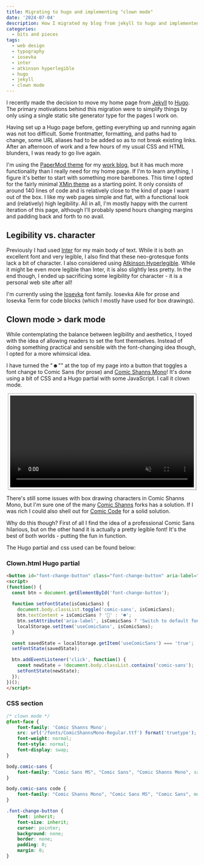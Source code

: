 ```yaml
---
title: Migrating to hugo and implementing "clown mode"
date: '2024-07-04'
description: How I migrated my blog from jekyll to hugo and implemented "clown mode" to view the page with an alternate font.
categories: 
  - bits and pieces
tags:
  - web design
  - typography
  - iosevka
  - inter
  - atkinson hyperlegible
  - hugo
  - jekyll
  - clown mode
---
```


I recently made the decision to move my home page from [Jekyll](https://jekyllrb.com/ "Home page of Jekyll") to [Hugo](https://gohugo.io/ "Home page of Hugo"). 
The primary motivations behind this migration were to simplify things by only using a single static site generator type for the pages I work on. 

Having set up a Hugo page before, getting everything up and running again was not too difficult. 
Some frontmatter, formatting, and paths had to change, some URL aliases had to be added so as to not break existing links. 
After an afternoon of work and a few hours of my usual CSS and HTML blunders, I was ready to go live again.

I'm using the [PaperMod theme](https://github.com/adityatelange/hugo-PaperMod "Github repository for the PaperMod theme") for my [work blog](https://digitalpreservation-blog.nb.no/ "The blog of the Digital Preservation team at the National Library of Norway"), but it has much more functionality than I really need for my home page. 
If I'm to learn anything, I figure it's better to start with something more barebones. 
This time I opted for the fairly minimal [XMin theme](https://github.com/yihui/hugo-xmin "Github repository for the XMin theme") as a starting point. 
It only consists of around 140 lines of code and is relatively close to the kind of page I want out of the box. 
I like my web pages simple and flat, with a functional look and (relatively) high legibility. 
All in all, I'm mostly happy with the current iteration of this page, although I'll probably spend hours changing margins and padding back and forth to no avail.

## Legibility vs. character
Previously I had used [Inter](https://rsms.me/inter/ "Home page of the Inter font") for my main body of text. 
While it is both an excellent font and very legible, I also find that these neo-grotesque fonts lack a bit of character. 
I also considered using [Atkinson Hyperlegible](https://brailleinstitute.org/freefont "Atkinson Hyperlegible at the braille institutes home page"). 
While it might be even more legible than Inter, it is also slightly less pretty.
In the end though, I ended up sacrificing some legibility for character - it is a personal web site after all!

I'm currently using the [Iosevka](https://typeof.net/Iosevka/ "Home page of the Iosevka font") font family. 
Iosevka Aile for prose and Iosevka Term for code blocks (which I mostly have used for box drawings). 

## Clown mode > dark mode
While contemplating the balance between legibility and aesthetics, I toyed with the idea of allowing readers to set the font themselves. 
Instead of doing something practical and sensible with the font-changing idea though, I opted for a more whimsical idea.

I have turned the "☻"" at the top of my page into a button that toggles a font change to Comic Sans (for prose) and [Comic Shanns Mono](https://github.com/jesusmgg/comic-shanns-mono "github repository for the Comic Shanns Mono font")! 
It's done using a bit of CSS and a Hugo partial with some JavaScript.
I call it clown mode.

<div style="border: 1px solid #aaa; box-shadow: 2px 2px #ddd; padding: 5px; margin: 4px;">
<video width="100%" autoplay muted loop playsinline;
   <source src="clowndemo.mp4" type="video/mp4">
   <p>Your browser does not support the video format/codec.</p>
</video>
</div>

There's still some issues with box drawing characters in Comic Shanns Mono, but I'm sure one of the many [Comic Shanns](https://github.com/shannpersand/comic-shanns "Github repository for the Comic Shanns font") forks has a solution. 
If I was rich I could also shell out for [Comic Code](https://tosche.net/fonts/comic-code "Comic Code on the tosche.net") for a solid solution.

Why do this though? 
First of all I find the idea of a professional Comic Sans hilarious, but on the other hand it is actually a pretty legible font!
It's the best of both worlds - putting the fun in function.

The Hugo partial and css used can be found below:

### Clown.html Hugo partial

```html
<button id="font-change-button" class="font-change-button" aria-label="Toggle font style">☻</button>
<script>
(function() {
  const btn = document.getElementById('font-change-button');
  
  function setFontState(isComicSans) {
    document.body.classList.toggle('comic-sans', isComicSans);
    btn.textContent = isComicSans ? '🤡' : '☻';
    btn.setAttribute('aria-label', isComicSans ? 'Switch to default font' : 'Switch to Comic Sans');
    localStorage.setItem('useComicSans', isComicSans);
  }

  const savedState = localStorage.getItem('useComicSans') === 'true';
  setFontState(savedState);

  btn.addEventListener('click', function() {
    const newState = !document.body.classList.contains('comic-sans');
    setFontState(newState);
  });
})();
</script>
```

### CSS section
```css
/* clown mode */
@font-face {
    font-family: 'Comic Shanns Mono';
    src: url('/fonts/ComicShannsMono-Regular.ttf') format('truetype');
    font-weight: normal;
    font-style: normal;
    font-display: swap;
}

body.comic-sans { 
    font-family: "Comic Sans MS", "Comic Sans", "Comic Shanns Mono", sans-serif;
}

body.comic-sans code { 
    font-family: "Comic Shanns Mono", "Comic Sans MS", "Comic Sans", monospace; 
}

.font-change-button {
    font: inherit;
    font-size: inherit;
    cursor: pointer;
    background: none;
    border: none;
    padding: 0;
    margin: 0;
}
```

